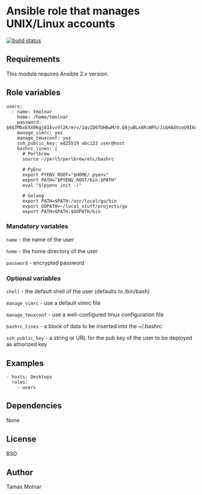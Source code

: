 # Ansible role that manages UNIX/Linux accounts

[![build status](https://gitlab.com/stiron/ansible-users/badges/master/build.svg)](https://gitlab.com/stiron/ansible-users/commits/master)

## Requirements

This module requires Ansible 2.x version.

## Role variables

```
users:
  - name: tmolnar
    home: /home/tmolnar
    password: $6$7MbxEXX0Kgj61$vvVl2K/mrv/1qvID6TUH6wM/0.Q8juBLx6RcWPh/JiGHAdVcoU9I6d6NgprxMZ210z1.gfC/OeR49eugTmEmX/
    manage_vimrc: yes
    manage_tmuxconf: yes
    ssh_public_key: ed25519 abc123 user@host
    bashrc_lines: |
      # Perlbrew
      source ~/perl5/perlbrew/etc/bashrc

      # PyEnv
      export PYENV_ROOT="$HOME/.pyenv"
      export PATH="$PYENV_ROOT/bin:$PATH"
      eval "$(pyenv init -)"

      # Golang
      export PATH=$PATH:/usr/local/go/bin
      export GOPATH=~/local_stuff/projects/go
      export PATH=$PATH:$GOPATH/bin
```

### Mandatory variables

`name` - the name of the user

`home` - the home directory of the user

`password` - encrypted password

### Optional variables

`shell` - the default shell of the user (defaults to /bin/bash)

`manage_vimrc` - use a default vimrc file

`manage_tmuxconf` - use a well-configured tmux configuration file

`bashrc_lines` - a block of data to be inserted into the ~/.bashrc

`ssh_public_key` - a string or URL for the pub key of the user to be deployed as athorized key

## Examples

```
- hosts: Desktops 
  roles:
    - users
```

## Dependencies

None

## License

BSD

## Author

Tamas Molnar
